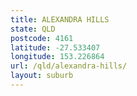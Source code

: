 ```yaml
---
title: ALEXANDRA HILLS
state: QLD
postcode: 4161
latitude: -27.533407
longitude: 153.226864
url: /qld/alexandra-hills/
layout: suburb
---
```

